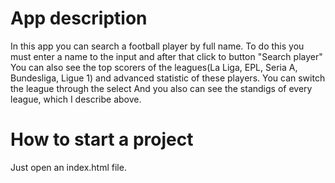 # App description

In this app you can search a football player by full name. To do this you must enter a name to the input and after that click to button "Search player"
You can also see the top scorers of the leagues(La Liga, EPL, Seria A, Bundesliga, Ligue 1) and advanced statistic of these players. You can switch the league through the select
And you also can see the standigs of every league, which I describe above.

# How to start a project

Just open an index.html file.
